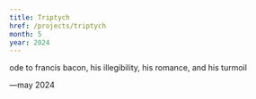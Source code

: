 ```yaml
---
title: Triptych
href: /projects/triptych
month: 5
year: 2024
---
```


ode to francis bacon, his illegibility, his romance, and his turmoil

—may 2024